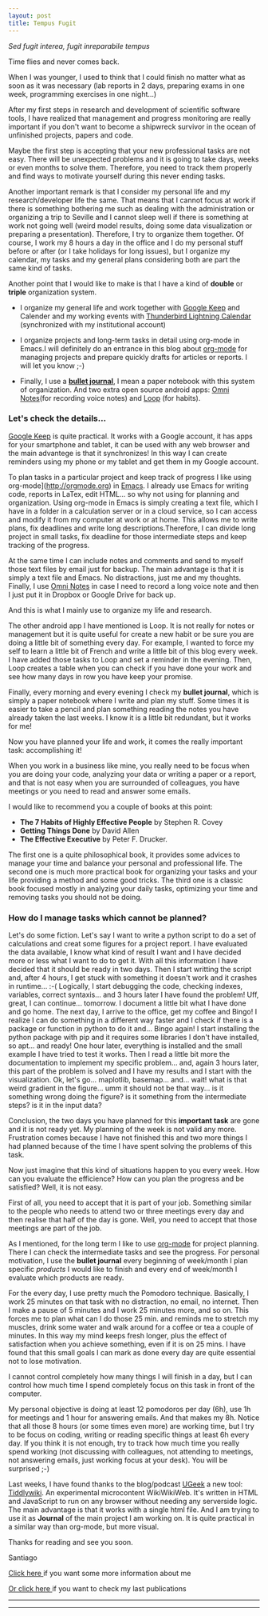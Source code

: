 ```yaml
---
layout: post
title: Tempus Fugit
---
```


*Sed fugit interea, fugit inreparabile tempus*

Time flies and never comes back.

When I was younger, I used to think that I could finish no matter what as soon as it was necessary 
(lab reports in 2 days, preparing exams in one week, programming exercises in one night...)

After my first steps in research and development of scientific software tools, 
I have realized that management and progress monitoring are really important if 
you don't want to become a shipwreck survivor in the ocean of unfinished projects, papers and code.

Maybe the first step is accepting that your new professional tasks are not easy.
There will be unexpected problems and it is going to take days, weeks or even months to solve them.
Therefore, you need to track them properly and find ways to motivate yourself during this never ending tasks.

Another important remark is that I consider my personal life and my research/developer life the same. That means that
I cannot focus at work if there is something bothering me such as dealing with the administration 
or organizing a trip to Seville and I cannot sleep well if there is something at work not going well
 (weird model results, doing some data visualization or preparing a presentation). 
Therefore, I try to organize them together. Of course,
I work my 8 hours a day in the office and I do my personal stuff before or after (or I take holidays for long issues),
but I organize my calendar, my tasks and my general plans considering both are part the same kind of tasks.

Another point that I would like to make is that I have a 
kind of **double** or **triple** organization system.

 
+ I organize my general life and work together with [Google Keep](keep.google.com) and Calender and
my working events with [Thunderbird Lightning Calendar](https://www.mozilla.org/en-US/projects/calendar) (synchronized with my institutional account)

+ I organize projects and long-term tasks in detail using org-mode in Emacs.I will definitely do an entrance in this blog about [org-mode](http://orgmode.org) for managing projects and prepare quickly drafts for articles or reports. I will let you know ;-)

+ Finally, I use a [**bullet journal**](http://bulletjournal.com/), 
I mean a paper notebook with this system of organization. 
And two extra open source android apps: [Omni Notes](https://github.com/federicoiosue/Omni-Notes)(for recording voice notes) and [Loop](https://play.google.com/store/apps/details?id=org.isoron.uhabits) (for habits).


### Let's check the details...

[Google Keep](keep.google.com) is quite practical. 
It works with a Google account, it has apps for your smartphone and tablet,
it can be used with any web browser and the main advantege is that it synchronizes! 
In this way I can create reminders using my phone or my tablet and get them in my Google account.

To plan tasks in a particular project and keep track of progress I like using org-mode](http://orgmode.org) in [Emacs](https://www.gnu.org/software/emacs/).
I already use Emacs for writing code, reports in LaTex, edit HTML... so why not using for planning and organization.
Using org-mode in Emacs is simply creating a text file, which I have in a folder in a calculation
server or in a cloud service, so I can access and modify it from my computer at work or at home.
This allows me to write plans, fix deadlines and write long descriptions.Therefore,
I can divide long project in small tasks, fix deadline for those intermediate steps and keep 
tracking of the progress.

At the same time I can include notes and comments and send to myself those text files by email just for backup.
The main advantage is that it is simply a text file and Emacs. No distractions, just me and my thoughts.
Finally, I use [Omni Notes](https://github.com/federicoiosue/Omni-Notes) in case I need to record a long voice note and 
then I just put it in Dropbox or Google Drive for back up.

And this is what I mainly use to organize my life and research.

The other android app I have mentioned is Loop. It is not really for notes or management 
but it is quite useful for create a new habit or be sure you are doing a little bit 
of something every day. For example, I wanted to force my self to learn a little bit of 
French and write a little bit of this blog every week. I 
have added those tasks to Loop and set a reminder in the evening. 
Then, Loop creates a table when you can check if you have done your 
work and see how many days in row you have keep your promise.

Finally, every morning and every evening I check my **bullet journal**, 
which is simply a paper notebook where I write and plan my stuff. 
Some times it is easier to take a pencil and plan something 
reading the notes you have already taken the last weeks. 
I know it is a little bit redundant, but it works for me!


Now you have planned your life and work, it comes the really important task: accomplishing it!

When you work in a business like mine, you really need to be focus when you are
doing your code, analyzing your data or writing a paper or a report, and that is
not easy when you are surrounded of colleagues, you have meetings or
you need to read and  answer some emails.

I would like to recommend you a couple of books at this point: 

+ **The 7 Habits of Highly Effective People** by Stephen R. Covey
+ **Getting Things Done** by David Allen
+ **The Effective Executive** by Peter F. Drucker.

The first one is a quite philosophical book, it provides some advices to manage 
your time and balance your personal and professional life. The second one is much more practical book 
for organizing your tasks and your life providing a method and some good tricks. The third one is a classic book focused mostly in analyzing your daily tasks, optimizing your time and removing tasks you should not be doing.

### How do I manage tasks which cannot be planned?

Let's do some fiction. Let's say I want to write a python script to do a set of calculations and creat some figures for a project report. I have evaluated the data available, I know what kind of result I want and I have decided more or less what I want to do to get it. With all this information I have decided that it should be ready in two days. Then I start writting the script and, after 4 hours, I get stuck with something it doesn't work and it crashes in runtime...  :-( Logically, I start debugging the code, checking indexes, variables, correct syntaxis... and 3 hours later I have found the problem! Uff, great, I can continue... tomorrow. I document a little bit what I have done and go home. The next day, I arrive to the office, get my coffee and Bingo! I realize I can do something in a different way faster and I check if there is a package or function in python to do it and... Bingo again! I start installing the python package with pip and it requires some libraries I don't have installed, so apt... and ready! One hour later, everything is installed and the small example I have tried to test it works. Then I read a little bit more the documentation to implement my specific problem... and, again 3 hours later, this part of the problem is solved and I have my results and I start with the visualization. Ok, let's go... maplotlib, basemap... and... wait! what is that weird gradient in the figure... umm it should not be that way... is it something wrong doing the figure? is it something from the intermediate steps? is it in the input data? 

Conclusion, the two days you have planned for this **important task** are gone and it is not ready yet. My planning of the week is not valid any more. Frustration comes because I have not finished this and two more things I had planned because of the time I have spent solving the problems of this task.

Now just imagine that this kind of situations happen to you every week. How can you evaluate the efficience? How can you plan the progress and be satisfied? Well, it is not easy.

First of all, you need to accept that it is part of your job. Something similar to the people who needs to attend two or three meetings every day and then realise that half of the day is gone. Well, you need to accept that those meetings are part of the job.

As I mentioned, for the long term I like to use [org-mode](http://orgmode.org) for project planning. There I can check the intermediate tasks and see the progress. For personal motivation, I use the **bullet journal** every beginning of week/month I plan specific *products* I would like to finish and every end of week/month I evaluate which products are ready.

For the every day, I use pretty much the Pomodoro technique. 
Basically, I work 25 minutes on that task with no distraction, no email, no internet.
Then I make a pause of 5 minutes and I work 25 minutes more, and so on. This forces me to 
plan what can I do those 25 min. and reminds me to stretch my muscles,
drink some water and walk around for a coffee or tea a couple of minutes. 
In this way my mind keeps fresh longer,
plus the effect of satisfaction when you achieve something, even if it is on 25 mins. I 
have found that this small goals I can mark as done every 
day are quite essential not to lose motivation.

I cannot control completely how many things I will finish in a day, but I can control how much time I spend completely focus on this task in front of the computer.

My personal objective is doing at least 12 pomodoros per day (6h), 
use 1h for meetings and 1 hour for answering emails.
And that makes my 8h. Notice that all those 8 hours (or some times even more) are  working time,
but I try to be focus on coding, writing or reading specific things at least 6h every day.
If you think it is not enough, try to track how much time you really spend working (not discussing with colleagues,
not attending to meetings, not answering emails, just working focus at your desk). You will be surprised ;-)


Last weeks, I have found thanks to the blog/podcast [UGeek](https://ugeek.github.io/) a new tool: [Tiddlywiki](http://tiddlywiki.com/). An experimental microcontent WikiWikiWeb. It's written in HTML and JavaScript to run on any browser without needing any serverside logic. The main advantage is that it works with a single html file. And I am trying to use it as **Journal** of the main project I am working on. It is quite practical in a similar way than org-mode, but more visual.

Thanks for reading and see you soon.

Santiago


[Click here ](https://mohr-sm.github.io/about/ "About me")if you want some more information about me

[Or click here ](https://mohr-sm.github.io/publications/ "Publications")if you want to check my last publications

-----------------------------------------------------------------------------------


-----------------------------------------------------------------------------------

